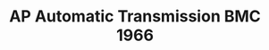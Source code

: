 ---
    title: AP Automatic Transmission BMC 1966
    slug: AP-Automatic-Transmission-BMC-1966
    description:
    code: AP-Automatic-Transmission-BMC-1966
    image: https://cmdiy-archive.s3.us-east-1.amazonaws.com/adverts/images/AP+Automatic+Transmission+BMC+1966.jpeg
    download: https://cmdiy-archive.s3.us-east-1.amazonaws.com/adverts/documents/AP+Automatic+Transmission+BMC+1966.pdf
---
